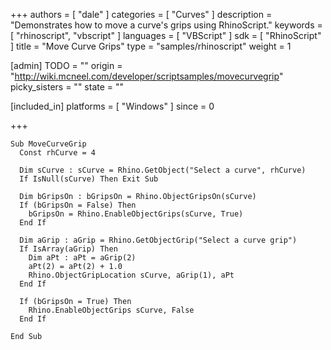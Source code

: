 +++
authors = [ "dale" ]
categories = [ "Curves" ]
description = "Demonstrates how to move a curve's grips using RhinoScript."
keywords = [ "rhinoscript", "vbscript" ]
languages = [ "VBScript" ]
sdk = [ "RhinoScript" ]
title = "Move Curve Grips"
type = "samples/rhinoscript"
weight = 1

[admin]
TODO = ""
origin = "http://wiki.mcneel.com/developer/scriptsamples/movecurvegrip"
picky_sisters = ""
state = ""

[included_in]
platforms = [ "Windows" ]
since = 0

+++

```vbnet
Sub MoveCurveGrip
  Const rhCurve = 4

  Dim sCurve : sCurve = Rhino.GetObject("Select a curve", rhCurve)
  If IsNull(sCurve) Then Exit Sub

  Dim bGripsOn : bGripsOn = Rhino.ObjectGripsOn(sCurve)
  If (bGripsOn = False) Then
    bGripsOn = Rhino.EnableObjectGrips(sCurve, True)
  End If

  Dim aGrip : aGrip = Rhino.GetObjectGrip("Select a curve grip")
  If IsArray(aGrip) Then
    Dim aPt : aPt = aGrip(2)
    aPt(2) = aPt(2) + 1.0
    Rhino.ObjectGripLocation sCurve, aGrip(1), aPt
  End If

  If (bGripsOn = True) Then
    Rhino.EnableObjectGrips sCurve, False
  End If

End Sub
```

